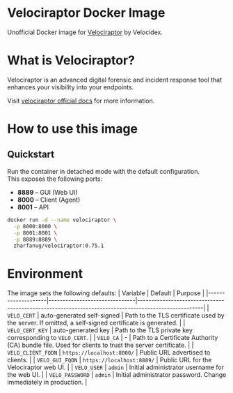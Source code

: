 # Velociraptor Docker Image

Unofficial Docker image for [Velociraptor](https://github.com/Velocidex/velociraptor) by Velocidex.

# What is Velociraptor?

Velociraptor is an advanced digital forensic and incident response tool that enhances your visibility into your endpoints.

Visit [velociraptor official docs](https://docs.velociraptor.app/) for more information.

# How to use this image

## Quickstart

Run the container in detached mode with the default configuration.  
This exposes the following ports:

- **8889** – GUI (Web UI)
- **8000** – Client (Agent)
- **8001** – API  

```bash
docker run -d --name velociraptor \
  -p 8000:8000 \
  -p 8001:8001 \
  -p 8889:8889 \
  zharfanug/velociraptor:0.75.1
```

# Environment

The image sets the following defaults:
| Variable           | Default                       | Purpose                                                                                             |
|--------------------|-------------------------------|-----------------------------------------------------------------------------------------------------|
| `VELO_CERT`        | auto-generated self-signed    | Path to the TLS certificate used by the server. If omitted, a self-signed certificate is generated. |
| `VELO_CERT_KEY`    | auto-generated key            | Path to the TLS private key corresponding to `VELO_CERT`.                                           |
| `VELO_CA`          | -                             | Path to a Certificate Authority (CA) bundle file. Used for clients to trust the server certificate. |
| `VELO_CLIENT_FQDN` | `https://localhost:8000/`     | Public URL advertised to clients.                                                                   |
| `VELO_GUI_FQDN`    | `https://localhost:8889/`     | Public URL for the Velociraptor web UI.                                                             |
| `VELO_USER`        | `admin`                       | Initial administrator username for the web UI.                                                      |
| `VELO_PASSWORD`    | `admin`                       | Initial administrator password. Change immediately in production.                                   |
